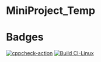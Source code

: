 # MiniProject_Temp

# Badges

[![cppcheck-action](https://github.com/nidhichawla1/MiniProject_Temp/actions/workflows/cppcheck.yml/badge.svg)](https://github.com/nidhichawla1/MiniProject_Temp/actions/workflows/cppcheck.yml)
[![Build CI-Linux](https://github.com/nidhichawla1/MiniProject_Temp/actions/workflows/build.yml/badge.svg)](https://github.com/nidhichawla1/MiniProject_Temp/actions/workflows/build.yml)
